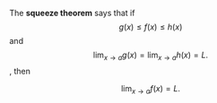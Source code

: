 The **squeeze theorem** says that if $${\displaystyle g(x)\leq f(x)\leq h(x)}$$ and $${\displaystyle \lim_{x\to a}g(x)=\lim _{x\to a}h(x)=L.}$$, then

$$
\lim_{x \to a} f(x) = L.
$$